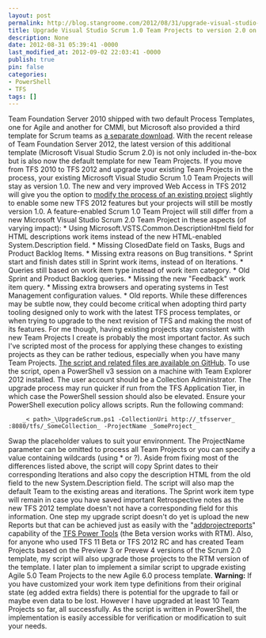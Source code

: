 ```yaml
---
layout: post
permalink: http://blog.stangroome.com/2012/08/31/upgrade-visual-studio-scrum-1-0-team-projects-to-version-2-0-on-tfs-2012/
title: Upgrade Visual Studio Scrum 1.0 Team Projects to version 2.0 on TFS 2012
description: None
date: 2012-08-31 05:39:41 -0000
last_modified_at: 2012-09-02 22:03:41 -0000
publish: true
pin: false
categories:
- PowerShell
- TFS
tags: []
---
```

Team Foundation Server 2010 shipped with two default Process Templates, one for Agile and another for CMMI, but Microsoft also provided a third template for Scrum teams as [a separate download](http://visualstudiogallery.msdn.microsoft.com/59ac03e3-df99-4776-be39-1917cbfc5d8e). With the recent release of Team Foundation Server 2012, the latest version of this additional template (Microsoft Visual Studio Scrum 2.0) is not only included in-the-box but is also now the default template for new Team Projects. If you move from TFS 2010 to TFS 2012 and upgrade your existing Team Projects in the process, your existing Microsoft Visual Studio Scrum 1.0 Team Projects will stay as version 1.0. The new and very improved Web Access in TFS 2012 will give you the option to [modify the process of an existing project](http://msdn.microsoft.com/library/hh500409\(VS.110\).aspx) slightly to enable some new TFS 2012 features but your projects will still be mostly version 1.0. A feature-enabled Scrum 1.0 Team Project will still differ from a new Microsoft Visual Studio Scrum 2.0 Team Project in these aspects (of varying impact):
    * Using Microsoft.VSTS.Common.DescriptionHtml field for HTML descriptions work items instead of the new HTML-enabled System.Description field.
    * Missing ClosedDate field on Tasks, Bugs and Product Backlog Items.
    * Missing extra reasons on Bug transitions.
    * Sprint start and finish dates still in Sprint work items, instead of on Iterations.
    * Queries still based on work item type instead of work item category.
    * Old Sprint and Product Backlog queries.
    * Missing the new "Feedback" work item query.
    * Missing extra browsers and operating systems in Test Management configuration values.
    * Old reports.
While these differences may be subtle now, they could become critical when adopting third party tooling designed only to work with the latest TFS process templates, or when trying to upgrade to the next revision of TFS and making the most of its features. For me though, having existing projects stay consistent with new Team Projects I create is probably the most important factor. As such I've scripted most of the process for applying these changes to existing projects as they can be rather tedious, especially when you have many Team Projects. [The script and related files are available on GitHub](https://github.com/codeassassin/Tfs2012ProcessUpgrade). To use the script, open a PowerShell v3 session on a machine with Team Explorer 2012 installed. The user account should be a Collection Administrator. The upgrade process may run quicker if run from the TFS Application Tier, in which case the PowerShell session should also be elevated. Ensure your PowerShell execution policy allows scripts. Run the following command:
  
        _< path>_\UpgradeScrum.ps1 -CollectionUri http://_tfsserver_ :8080/tfs/_SomeCollection_ -ProjectName _SomeProject_

Swap the placeholder values to suit your environment. The ProjectName parameter can be omitted to process all Team Projects or you can specify a value containing wildcards (using * or ?). Aside from fixing most of the differences listed above, the script will copy Sprint dates to their corresponding Iterations and also copy the description HTML from the old field to the new System.Description field. The script will also map the default Team to the existing areas and iterations. The Sprint work item type will remain in case you have saved important Retrospective notes as the new TFS 2012 template doesn't not have a corresponding field for this information. One step my upgrade script doesn't do yet is upload the new Reports but that can be achieved just as easily with the "[addprojectreports](http://msmvps.com/blogs/vstsblog/archive/2010/08/16/how-to-add-a-project-portal-and-reports-to-a-team-project.aspx)" capability of the [TFS Power Tools](http://visualstudiogallery.msdn.microsoft.com/27832337-62ae-4b54-9b00-98bb4fb7041a) (the Beta version works with RTM). Also, for anyone who used TFS 11 Beta or TFS 2012 RC and has created Team Projects based on the Preview 3 or Prevew 4 versions of the Scrum 2.0 template, my script will also upgrade those projects to the RTM version of the template. I later plan to implement a similar script to upgrade existing Agile 5.0 Team Projects to the new Agile 6.0 process template. **Warning:** If you have customized your work item type definitions from their original state (eg added extra fields) there is potential for the upgrade to fail or maybe even data to be lost. However I have upgraded at least 10 Team Projects so far, all successfully. As the script is written in PowerShell, the implementation is easily accessible for verification or modification to suit your needs.
